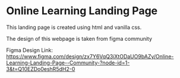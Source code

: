 # Online Learning Landing Page

This landing page is created using html and vanilla css.

The design of this webpage is taken from figma community

Figma Design Link: https://www.figma.com/design/zx7Y6VqQ3iXtODaUO9bAZy/Online-Learning-Landing-Page--Community-?node-id=1-3&t=Q10EZDo0eshR5dH2-0